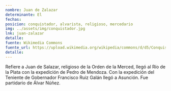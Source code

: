 ```yaml
---
nombre: Juan de Zalazar
determinante: El
fechas: 
posicion: conquistador, alvarista, religioso, mercedario
img: ../assets/img/conquistador.jpg
lnk: juan-zalazar
detalle: 
fuente: Wikimedia Commons
fuente_url: https://upload.wikimedia.org/wikipedia/commons/d/d5/Conquistador_espa%C3%B1ol.JPG
detalle: 
---
```


<p>Refiere a Juan de Salazar, religioso de la Orden de la Merced, llegó al Río de la Plata con la expedición de Pedro de Mendoza. Con la expedición del Teniente de Gobernador Francisco Ruiz Galán llegó a Asunción. Fue partidario de Álvar Núñez.</p>